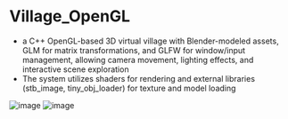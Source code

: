 # Village_OpenGL

-  a C++ OpenGL-based 3D virtual village with Blender-modeled assets, GLM for matrix transformations, and GLFW for window/input management, allowing camera movement, lighting effects, and interactive scene exploration
-  The system utilizes shaders for rendering and external libraries (stb_image, tiny_obj_loader) for texture and model loading

![image](https://github.com/user-attachments/assets/cb0ea1a5-5c28-4786-868a-1aeca3858947)
![image](https://github.com/user-attachments/assets/56a3acee-1c99-47f1-abe0-72f99c6e1004)


